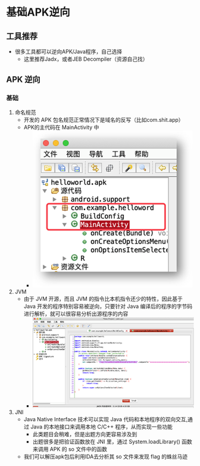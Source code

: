 # 基础APK逆向

## 工具推荐
* 很多工具都可以逆向APK/Java程序，自己选择
    * 这里推荐Jadx，或者JEB Decompiler（资源自己找）

## APK 逆向

### 基础
1. 命名规范
    * 开发的 APK 包名规范正常情况下是域名的反写（比如com.shit.app）
    * APK的主代码在 MainActivity 中
        * ![0](amWiki/images/reverse/apk/0.png "0")
2. JVM
    * 由于 JVM 开源，而且 JVM 的指令比本机指令还少的特性，因此基于 Java 开发的程序特别容易被逆向，只要针对 Java 编译后的程序的字节码进行解析，就可以很容易分析出源程序的内容
        * ![1](amWiki/images/reverse/apk/1.png "1")
3. JNI
    * Java Native Interface 技术可以实现 Java 代码和本地程序的双向交互,通过 Java 的本地接口来调用本地 C/C++ 程序，从而实现一些功能
        * 此类题目会稍难，但是出题方向更容易涉及到
        * 出题很多是把验证函数放在 JNI 里，通过 System.loadLibrary() 函数来调用 APK 的 so 文件中的函数
    * 我们可以解压apk包后利用IDA去分析其 so 文件来发现 flag 的蛛丝马迹




